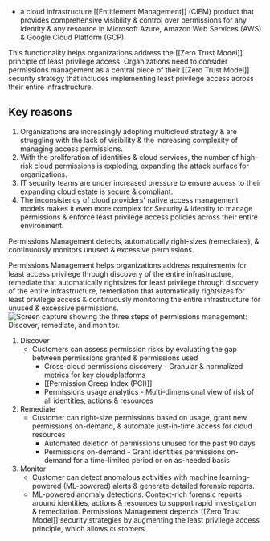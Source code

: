 - a cloud infrastructure [[Entitlement Management]] (CIEM) product that provides comprehensive visibility & control over permissions for any identity & any resource in Microsoft Azure, Amazon Web Services (AWS) & Google Cloud Platform (GCP).

This functionality helps organizations address the [[Zero Trust Model]] principle of least privilege access. Organizations need to consider permissions management as a central piece of their [[Zero Trust Model]] security strategy that includes implementing least privilege access across their entire infrastructure.
## Key reasons
1. Organizations are increasingly adopting multicloud strategy & are struggling with the lack of visibility & the increasing complexity of managing access permissions.
2. With the proliferation of identities & cloud services, the number of high-risk cloud permissions is exploding, expanding the attack surface for organizations.
3. IT security teams are under increased pressure to ensure access to their expanding cloud estate is secure & compliant.
4. The inconsistency of cloud providers' native access management models makes it even more complex for Security & Identity to manage permissions & enforce least privilege access policies across their entire environment.

Permissions Management detects, automatically right-sizes (remediates), & continuously monitors unused & excessive permissions.

Permissions Management helps organizations address requirements for least access privilege through discovery of the entire infrastructure, remediate that automatically rightsizes for least privilege through discovery of the entire infrastructure, remediation that automatically rightsizes for least privilege access & continuously monitoring the entire infrastructure for unused & excessive permissions.![Screen capture showing the three steps of permissions management: Discover, remediate, and monitor.](https://learn.microsoft.com/en-us/training/wwl-sci/describe-identity-protection-governance-capabilities/media/discover-remediate-monitor.png)
1. Discover
	- Customers can assess permission risks by evaluating the gap between permissions granted & permissions used
		- Cross-cloud permissions discovery - Granular & normalized metrics for key cloudplatforms
		- [[Permission Creep Index (PCI)]]
		- Permissions usage analytics - Multi-dimensional view of risk of all identities, actions & resources
2. Remediate
	- Customer can right-size permissions based on usage, grant new permissions on-demand, & automate just-in-time access for cloud resources
		- Automated deletion of permissions unused for the past 90 days
		- Permissions on-demand - Grant identities permissions on-demand for a time-limited period or on as-needed basis
3. Monitor
	- Customer can detect anomalous activities with machine learning-powered (ML-powered) alerts & generate detailed forensic reports.
	- ML-powered anomaly detections. Context-rich forensic reports around identities, actions & resources to support rapid investigation & remediation. Permissions Management depends [[Zero Trust Model]] security strategies by augmenting the least privilege access principle, which allows customers 